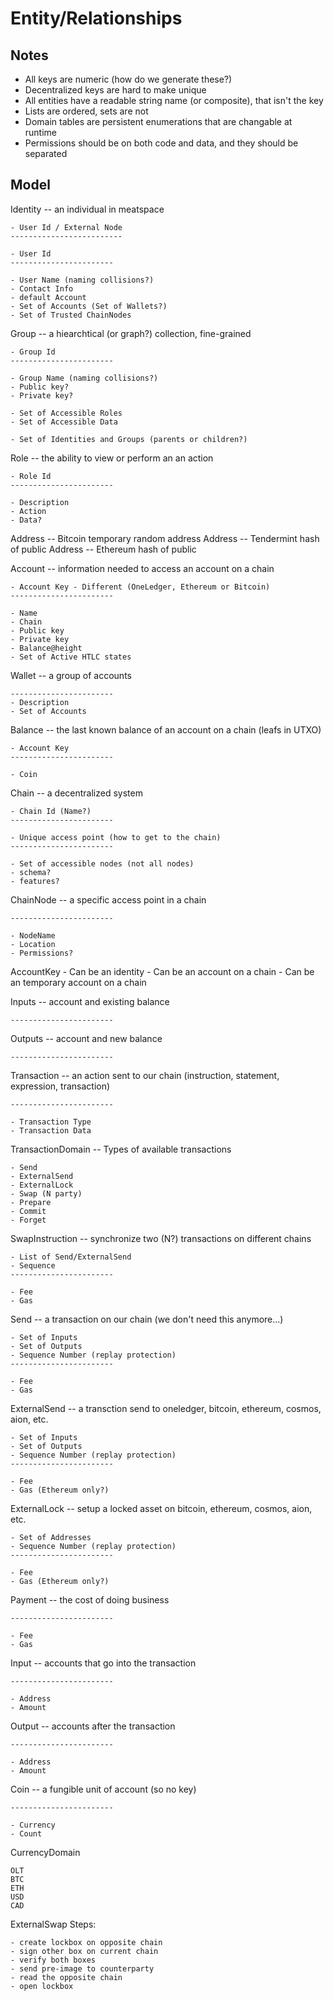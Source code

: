 # Entity/Relationships

## Notes

- All keys are numeric (how do we generate these?)
- Decentralized keys are hard to make unique
- All entities have a readable string name (or composite), that isn't the key
- Lists are ordered, sets are not
- Domain tables are persistent enumerations that are changable at runtime
- Permissions should be on both code and data, and they should be separated

## Model

Identity -- an individual in meatspace

	- User Id / External Node
	-------------------------

	- User Id
	-----------------------

	- User Name (naming collisions?)
	- Contact Info
	- default Account
	- Set of Accounts (Set of Wallets?)
	- Set of Trusted ChainNodes


Group -- a hiearchtical (or graph?) collection, fine-grained

	- Group Id
	-----------------------

	- Group Name (naming collisions?)
	- Public key?
	- Private key?

	- Set of Accessible Roles
	- Set of Accessible Data

	- Set of Identities and Groups (parents or children?)

Role -- the ability to view or perform an an action

	- Role Id
	-----------------------

	- Description
	- Action
	- Data?

Address -- Bitcoin temporary random address
Address -- Tendermint hash of public
Address -- Ethereum hash of public

Account -- information needed to access an account on a chain

	- Account Key - Different (OneLedger, Ethereum or Bitcoin)
	-----------------------

	- Name
	- Chain 
	- Public key
	- Private key
	- Balance@height
	- Set of Active HTLC states

Wallet -- a group of accounts

	-----------------------
	- Description
	- Set of Accounts

Balance -- the last known balance of an account on a chain (leafs in UTXO)

	- Account Key
	-----------------------

	- Coin

Chain -- a decentralized system 

	- Chain Id (Name?)
	-----------------------

	- Unique access point (how to get to the chain)
	-----------------------

	- Set of accessible nodes (not all nodes)
	- schema?
	- features?

ChainNode -- a specific access point in a chain

	-----------------------

	- NodeName
	- Location
	- Permissions?

AccountKey
	- Can be an identity
	- Can be an account on a chain
	- Can be an temporary account on a chain

Inputs -- account and existing balance

	-----------------------


Outputs -- account and new balance

	-----------------------


Transaction -- an action sent to our chain (instruction, statement, expression, transaction)

	-----------------------

	- Transaction Type 
	- Transaction Data

TransactionDomain -- Types of available transactions

	- Send
	- ExternalSend
	- ExternalLock
	- Swap (N party)
	- Prepare
	- Commit
	- Forget

SwapInstruction -- synchronize two (N?) transactions on different chains

	- List of Send/ExternalSend
	- Sequence 
	-----------------------

	- Fee
	- Gas
	
Send -- a transaction on our chain (we don't need this anymore...)

	- Set of Inputs
	- Set of Outputs
	- Sequence Number (replay protection)
	-----------------------

	- Fee
	- Gas

ExternalSend -- a transction send to oneledger, bitcoin, ethereum, cosmos, aion, etc. 

	- Set of Inputs
	- Set of Outputs
	- Sequence Number (replay protection)
	-----------------------

	- Fee
	- Gas (Ethereum only?)

ExternalLock -- setup a locked asset on bitcoin, ethereum, cosmos, aion, etc. 

	- Set of Addresses
	- Sequence Number (replay protection)
	-----------------------

	- Fee
	- Gas (Ethereum only?)

Payment -- the cost of doing business

	-----------------------

	- Fee
	- Gas

Input -- accounts that go into the transaction

	-----------------------

	- Address
	- Amount

Output -- accounts after the transaction

	-----------------------

	- Address
	- Amount

Coin -- a fungible unit of account (so no key)

	-----------------------

	- Currency
	- Count

CurrencyDomain

	OLT
	BTC
	ETH
	USD
	CAD

ExternalSwap Steps:

	- create lockbox on opposite chain
	- sign other box on current chain 
	- verify both boxes
	- send pre-image to counterparty
	- read the opposite chain
	- open lockbox

